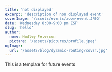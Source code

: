 ```yaml
---
title: 'not displayed'
excerpt: 'description of non displayed event'
coverImage: '/assets/events/zoom-event.JPEG'
date: 'Wednesday 8:00-9:00 pm EST'
slug: 'hello'
author:
  name: Hadley Peterson
  picture: '/assets/pictures/profile.jpeg'
ogImage:
  url: '/assets/blog/dynamic-routing/cover.jpg'
---
```

This is a template for future events